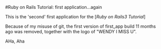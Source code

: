 #Ruby on Rails Tutorial: first application...again

This is the 'second' first application for the [*Ruby on Rails3 Tutorial*]

Because of my misuse of git, the first version of first_app build 11 months ago was removed, together with the logo of "WENDY I MISS U". 

AHa, Aha